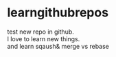# learngithubrepos  
test new repo in github.  
I love to learn new things.  
and learn sqaush& merge vs rebase
